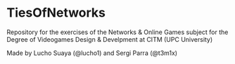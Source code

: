 # TiesOfNetworks
Repository for the exercises of the Networks &amp; Online Games subject for the Degree of Videogames Design &amp; Develpment at CITM (UPC University)


Made by Lucho Suaya (@lucho1) and Sergi Parra (@t3m1x)